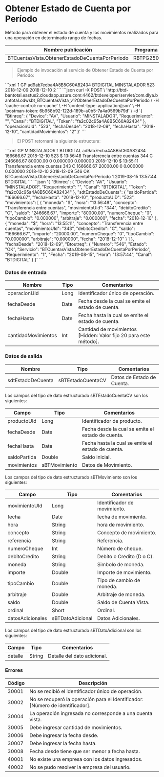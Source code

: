 # Obtener Estado de Cuenta por Período 

Método para obtener el estado de cuenta y los movimientos realizados para una operación en determinado rango de fechas. 

Nombre publicación | Programa | Global/País 
--------- | ----------- | ----------- 
BTCuentasVista.ObtenerEstadoDeCuentaPorPeriodo | RBTPG250 | Global 

> Ejemplo de invocación al servicio de Obtener Estado de Cuenta por Periodo: 

<code-group> 
<code-block title="XML" active> 
```xml 
<soapenv:Envelope xmlns:soapenv="http://schemas.xmlsoap.org/soap/envelope/" xmlns:bts="http://uy.com.dlya.bantotal/BTSOA/"> 
   <soapenv:Header/> 
   <soapenv:Body> 
      <bts:BTCuentasVista.ObtenerEstadoDeCuentaPorPeriodo> 
         <bts:Btinreq> 
            <bts:Requerimiento>1</bts:Requerimiento> 
            <bts:Device>GP</bts:Device> 
            <bts:Token>ad9ab7ecba4A8B5C60A82434</bts:Token> 
            <bts:Canal>BTDIGITAL</bts:Canal> 
            <bts:Usuario>MINSTALADOR</bts:Usuario> 
         </bts:Btinreq> 
         <bts:operacionUId>523</bts:operacionUId> 
         <bts:fechaDesde>2018-12-09</bts:fechaDesde> 
         <bts:fechaHasta>2018-12-10</bts:fechaHasta> 
         <bts:cantidadMovimientos>2</bts:cantidadMovimientos> 
      </bts:BTCuentasVista.ObtenerEstadoDeCuentaPorPeriodo> 
   </soapenv:Body> 
</soapenv:Envelope> 
``` 
</code-block> 

<code-block title="JSON"> 
```json 
curl -X POST \ 
  'http://btd-bantotal.eastus2.cloudapp.azure.com:4462/btdeveloper/servlet/com.dlya.bantotal.odwsbt_BTCuentasVista_v1?ObtenerEstadoDeCuentaPorPeriodo \ 
  -H 'cache-control: no-cache' \ 
  -H 'content-type: application/json' \ 
  -H 'postman-token: 6b958b92-122d-189b-a0b5-7a4a0569b79d' \ 
  -d '{ 
	"Btinreq": { 
		"Device": "AV", 
		"Usuario": "MINSTALADOR", 
		"Requerimiento": "", 
		"Canal": "BTDIGITAL", 
		"Token": "fa2c02c95a4A8B5C60A82434" 
	}, 
      "operacionUId": "523", 
      "fechaDesde": "2018-12-09", 
      "fechaHasta": "2018-12-10", 
      "cantidadMovimientos": "2" 
}' 
``` 
</code-block> 
</code-group> 

> El POST retornará la siguiente estructura: 

<code-group> 
<code-block title="XML" active> 
```xml 
<SOAP-ENV:Envelope xmlns:SOAP-ENV="http://schemas.xmlsoap.org/soap/envelope/" xmlns:xsd="http://www.w3.org/2001/XMLSchema" xmlns:SOAP-ENC="http://schemas.xmlsoap.org/soap/encoding/" xmlns:xsi="http://www.w3.org/2001/XMLSchema-instance"> 
   <SOAP-ENV:Body> 
      <BTCuentasVista.ObtenerEstadoDeCuentaPorPeriodoResponse xmlns="http://uy.com.dlya.bantotal/BTSOA/"> 
         <Btinreq> 
            <Device>GP</Device> 
            <Usuario>MINSTALADOR</Usuario> 
            <Requerimiento>1</Requerimiento> 
            <Canal>BTDIGITAL</Canal> 
            <Token>ad9ab7ecba4A8B5C60A82434</Token> 
         </Btinreq> 
         <sdtEstadoDeCuenta> 
            <saldoPartida>166666.67</saldoPartida> 
            <fechaHasta>2018-12-10</fechaHasta> 
            <productoUID>523</productoUID> 
            <movimientos> 
               <sBTMovimiento> 
                  <moneda>$</moneda> 
                  <hora>13:56:48</hora> 
                  <referencia/> 
                  <concepto>Transferencia entre cuentas</concepto> 
                  <movimientoUId>344</movimientoUId> 
                  <datosAdicionales></datosAdicionales> 
                  <debitoCredito>C</debitoCredito> 
                  <saldo>246666.67</saldo> 
                  <importe>80000.00</importe> 
                  <numeroCheque>0</numeroCheque> 
                  <tipoCambio>0.000000</tipoCambio> 
                  <arbitraje>0.000000</arbitraje> 
                  <fecha>2018-12-10</fecha> 
               </sBTMovimiento> 
               <sBTMovimiento> 
                  <moneda>$</moneda> 
                  <hora>13:55:11</hora> 
                  <referencia/> 
                  <concepto>Transferencia entre cuentas</concepto> 
                  <movimientoUId>343</movimientoUId> 
                  <datosAdicionales></datosAdicionales> 
                  <debitoCredito>C</debitoCredito> 
                  <saldo>166666.67</saldo> 
                  <importe>20000.00</importe> 
                  <numeroCheque>0</numeroCheque> 
                  <tipoCambio>0.000000</tipoCambio> 
                  <arbitraje>0.000000</arbitraje> 
                  <fecha>2018-12-10</fecha> 
               </sBTMovimiento> 
            </movimientos> 
            <fechaDesde>2018-12-09</fechaDesde> 
         </estadoDeCuenta> 
         <Erroresnegocio></Erroresnegocio> 
         <Btoutreq> 
            <Numero>546</Numero> 
            <Estado>OK</Estado> 
            <Servicio>BTCuentasVista.ObtenerEstadoDeCuentaPorPeriodo</Servicio> 
            <Requerimiento>1</Requerimiento> 
            <Fecha>2019-08-15</Fecha> 
            <Hora>13:57:44</Hora> 
            <Canal>BTDIGITAL</Canal> 
         </Btoutreq> 
      </BTCuentasVista.ObtenerEstadoDeCuentaPorPeriodoResponse> 
   </SOAP-ENV:Body> 
</SOAP-ENV:Envelope> 
``` 
</code-block> 

<code-block title="JSON"> 
```json 
'{ 
	"Btinreq": { 
		"Device": "AV", 
		"Usuario": "MINSTALADOR", 
		"Requerimiento": "", 
		"Canal": "BTDIGITAL", 
		"Token": "fa2c02c95a4A8B5C60A82434" 
	}, 
      "sdtEstadoDeCuenta": { 
         "saldoPartida": "166666.67", 
         "fechaHasta": "2018-12-10", 
         "productoUID": "523", 
         "movimientos": [ 
            { 
            "moneda": "$", 
            "hora": "13:56:48", 
            "concepto": "Transferencia entre cuentas", 
            "movimientoUId": "344", 
            "debitoCredito": "C", 
            "saldo": "246666.67", 
            "importe": "80000.00", 
            "numeroCheque": "0", 
            "tipoCambio": "0.000000", 
            "arbitraje": "0.000000", 
            "fecha": "2018-12-10" 
            }, 
            { 
            "moneda": "$", 
            "hora": "13:55:11", 
            "concepto": "Transferencia entre cuentas", 
            "movimientoUId": "343", 
            "debitoCredito": "C", 
            "saldo": "166666.67", 
            "importe": "20000.00", 
            "numeroCheque": "0", 
            "tipoCambio": "0.000000", 
            "arbitraje": "0.000000", 
            "fecha": "2018-12-10" 
            } 
         ]	 
	  }, 
	  "fechaDesde": "2018-12-09", 
	  "Btoutreq": { 
		"Numero": "546", 
		"Estado": "OK", 
		"Servicio": "BTCuentasVista.ObtenerEstadoDeCuentaPorPeriodo", 
		"Requerimiento": "1", 
		"Fecha": "2019-08-15", 
		"Hora": "13:57:44", 
		"Canal": "BTDIGITAL" 
	} 
}' 
``` 
</code-block> 
</code-group> 

### Datos de entrada 

Nombre | Tipo | Comentarios 
--------- | ----------- | ----------- 
operacionUId | Long | Identificador único de operación. 
fechaDesde | Date | Fecha desde la cual se emite el estado de cuenta. 
fechaHasta | Date | Fecha hasta la cual se emite el estado de cuenta. 
cantidadMovimientos | Int | Cantidad de movimientos [Hidden: Valor fijo 20 para este método]. 

### Datos de salida 

Nombre | Tipo | Comentarios 
--------- | ----------- | ----------- 
sdtEstadoDeCuenta | sBTEstadoCuentaCV | Datos de Estado de Cuenta. 

Los campos del tipo de dato estructurado sBTEstadoCuentaCV son los siguientes: 

Campo | Tipo | Comentarios 
--------- | ----------- | ----------- 
productoUId | Long | Identificador de producto. 
fechaDesde | Date | Fecha desde la cual se emite el estado de cuenta. 
fechaHasta | Date | Fecha hasta la cual se emite el estado de cuenta. 
saldoPartida | Double | Saldo inicial. 
movimientos | sBTMovimiento | Datos de Movimiento. 

Los campos del tipo de dato estructurado sBTMovimiento son los siguientes: 

Campo | Tipo | Comentarios 
--------- | ----------- | ----------- 
movimientoUId | Long | Identificador de movimiento. 
fecha | Date | fecha de movimiento. 
hora | String | hora de movimiento. 
concepto | String | Concepto de movimiento. 
referencia | String | Referencia. 
numeroCheque | Int | Número de cheque. 
debitoCredito | String | Debito o Credito (D o C). 
moneda | String | Simbolo de moneda. 
importe | Double | Importe de movimiento. 
tipoCambio | Double | Tipo de cambio de moneda. 
arbitraje | Double | Arbitraje de moneda. 
saldo | Double | Saldo de Cuenta Vista. 
ordinal | Short | Ordinal.  
datosAdicionales | sBTDatoAdicional | Datos Adicionales. 

Los campos del tipo de dato estructurado sBTDatoAdicional son los siguientes: 

Campo | Tipo | Comentarios 
--------- | ----------- | ----------- 
detalle | String | Detalle del dato adicional. 

### Errores 

Código | Descripción 
--------- | ----------- 
30001 | No se recibió el identificador único de operación. 
30002 | No se recuperó la operación para el Identificador: [Número de identificador]. 
30004 | La operación ingresada no corresponde a una cuenta vista. 
30005 | Debe ingresar cantidad de movimientos. 
30006 | Debe ingresar la fecha desde. 
30007 | Debe ingresar la fecha hasta. 
30008 | Fecha desde tiene que ser menor a fecha hasta. 
40001 | No existe una empresa con los datos ingresados. 
40002 | No se pudo resolver la empresa del usuario. 

 
